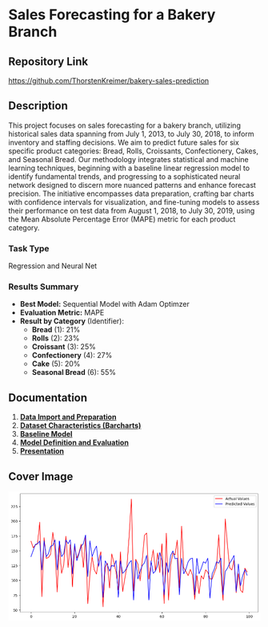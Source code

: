 # Sales Forecasting for a Bakery Branch

## Repository Link

https://github.com/ThorstenKreimer/bakery-sales-prediction

## Description

This project focuses on sales forecasting for a bakery branch, utilizing historical sales data spanning from July 1, 2013, to July 30, 2018, to inform inventory and staffing decisions. We aim to predict future sales for six specific product categories: Bread, Rolls, Croissants, Confectionery, Cakes, and Seasonal Bread. Our methodology integrates statistical and machine learning techniques, beginning with a baseline linear regression model to identify fundamental trends, and progressing to a sophisticated neural network designed to discern more nuanced patterns and enhance forecast precision. The initiative encompasses data preparation, crafting bar charts with confidence intervals for visualization, and fine-tuning models to assess their performance on test data from August 1, 2018, to July 30, 2019, using the Mean Absolute Percentage Error (MAPE) metric for each product category.

### Task Type

Regression and Neural Net

### Results Summary

-   **Best Model:** Sequential Model with Adam Optimzer
-   **Evaluation Metric:** MAPE
-   **Result by Category** (Identifier):
    -   **Bread** (1): 21%
    -   **Rolls** (2): 23%
    -   **Croissant** (3): 25%
    -   **Confectionery** (4): 27%
    -   **Cake** (5): 20%
    -   **Seasonal Bread** (6): 55%

## Documentation

1.  [**Data Import and Preparation**](0_DataPreparation/)
3.  [**Dataset Characteristics (Barcharts)**](1_DatasetCharacteristics/)
4.  [**Baseline Model**](2_BaselineModel/)
5.  [**Model Definition and Evaluation**](3_Model/)
6.  [**Presentation**](4_Presentation/README.md)

## Cover Image

![](CoverImage/cover_image.png)
